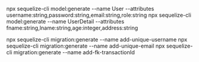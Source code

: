 npx sequelize-cli model:generate --name User --attributes username:string,password:string,email:string,role:string
npx sequelize-cli model:generate --name UserDetail --attributes fname:string,lname:string,age:integer,address:string

npx sequelize-cli migration:generate --name add-unique-username
npx sequelize-cli migration:generate --name add-unique-email
npx sequelize-cli migration:generate --name add-fk-transactionId

